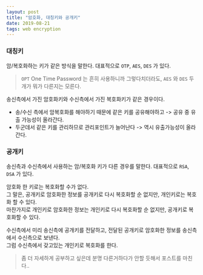 ```yaml
---
layout: post
title: "암호화, 대칭키와 공개키"
date: 2019-08-21
tags: web encryption
---
```


### 대칭키

암/복호화하는 키가 같은 방식을 말한다. 대표적으로 `OTP`, `AES`, `DES` 가 있다.
> `OPT` One Time Password 는 흔히 사용하니까 그렇다치더라도, `AES` 와 `DES` 두개가 뭐가 다른지는 모른다.

송신측에서 가진 암호화키와 수신측에서 가진 복호화키가 같은 경우이다.  
- 송/수신 측에서 암복호화를 해야하기 때문에 같은 키를 공유해야하고 -> 공유 중 유출 가능성이 올라간다.
- 두군데서 같은 키를 관리하므로 관리포인트가 늘어난다 -> 역시 유출가능성이 올라간다.

### 공개키

송신측과 수신측에서 사용하는 암/복호화 키가 다른 경우를 말한다. 대표적으로 `RSA`, `DSA` 가 있다.

암호화 한 키로는 복호화할 수가 없다.  
그 말은, 공개키로 암호화한 정보를 공개키로 다시 복호화할 순 없지만, 개인키로는 복호화 할 수 있다.  
마찬가지로 개인키로 암호화한 정보는 개인키로 다시 복호화할 순 없지만, 공개키로 복호화할 수 있다.

수신측에서 미리 송신측에 공개키를 전달하고, 전달된 공개키로 암호화한 정보를 송신측에서 수신측으로 보낸다.  
그럼 수신측에서 갖고있는 개인키로 복호화를 한다.

> 좀 더 자세하게 공부하고 싶은데 분명 다른거하다가 안할 듯해서 포스트를 마친다..
